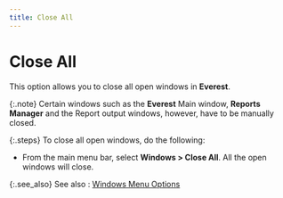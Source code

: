 ```yaml
---
title: Close All
---
```


# Close All


This option allows you to close all open windows in **Everest**.


{:.note}
Certain windows such as the **Everest**  Main window, **Reports Manager** and  the Report output windows, however, have to be manually closed.


{:.steps}
To close all open windows, do the following:

- From the main  menu bar, select **Windows &gt; Close All**.  All the open windows will close.



{:.see_also}
See also
: [Windows Menu  Options]({{site.wwe_baseurl}}/everest-client/windows-options/windows-menu-options/windows_menu_options.html)
